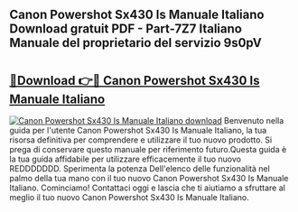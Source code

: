 ## Canon Powershot Sx430 Is Manuale Italiano Download gratuit PDF - Part-7Z7 Italiano Manuale del proprietario del servizio 9s0pV

# <h2><a href="http://dffcen.blite.top/?on=Canon+Powershot+Sx430+Is+Manuale+Italiano">🔗Download 👉🔴 Canon Powershot Sx430 Is Manuale Italiano</a></h2>

[![Canon Powershot Sx430 Is Manuale Italiano download](https://i.imgur.com/lujVjoI.png)](http://dffcen.blite.top/?on=Canon+Powershot+Sx430+Is+Manuale+Italiano)
Benvenuto nella guida per l'utente Canon Powershot Sx430 Is Manuale Italiano, la tua risorsa definitiva per comprendere e utilizzare il tuo nuovo prodotto. Si prega di conservare questo manuale per riferimento futuro.Questa guida è la tua guida affidabile per utilizzare efficacemente il tuo nuovo REDDDDDDD. Sperimenta la potenza Dell'elenco delle funzionalità nel palmo della tua mano con il tuo nuovo Canon Powershot Sx430 Is Manuale Italiano. Cominciamo! Contattaci oggi e lascia che ti aiutiamo a sfruttare al meglio il tuo nuovo Canon Powershot Sx430 Is Manuale Italiano.
